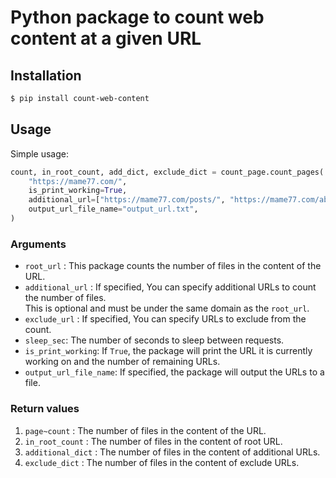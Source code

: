# Python package to count web content at a given URL

## Installation
```bash
$ pip install count-web-content
```

## Usage
Simple usage:
```python
count, in_root_count, add_dict, exclude_dict = count_page.count_pages(
    "https://mame77.com/",
    is_print_working=True,
    additional_url=["https://mame77.com/posts/", "https://mame77.com/about"],
    output_url_file_name="output_url.txt",
)
```

### Arguments
- `root_url` : This package counts the number of files in the content of the URL.
- `additional_url` : If specified, You can specify additional URLs to count the number of files.  
This is optional and must be under the same domain as the `root_url`.
- `exclude_url` : If specified, You can specify URLs to exclude from the count.
- `sleep_sec`: The number of seconds to sleep between requests.  
- `is_print_working`: If `True`, the package will print the URL it is currently working on and the number of remaining URLs.
- `output_url_file_name`: If specified, the package will output the URLs to a file.

### Return values
1. `page~count` : The number of files in the content of the URL.
2. `in_root_count` : The number of files in the content of root URL.
3. `additional_dict` : The number of files in the content of additional URLs.
4. `exclude_dict` : The number of files in the content of exclude URLs.